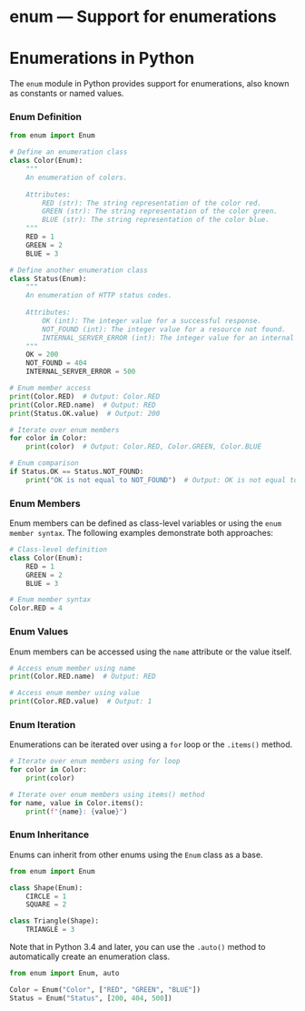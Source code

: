# enum — Support for enumerations

**Enumerations in Python**
==========================

The `enum` module in Python provides support for enumerations, also known as constants or named values.

### Enum Definition

```python
from enum import Enum

# Define an enumeration class
class Color(Enum):
    """
    An enumeration of colors.
    
    Attributes:
        RED (str): The string representation of the color red.
        GREEN (str): The string representation of the color green.
        BLUE (str): The string representation of the color blue.
    """
    RED = 1
    GREEN = 2
    BLUE = 3

# Define another enumeration class
class Status(Enum):
    """
    An enumeration of HTTP status codes.
    
    Attributes:
        OK (int): The integer value for a successful response.
        NOT_FOUND (int): The integer value for a resource not found.
        INTERNAL_SERVER_ERROR (int): The integer value for an internal server error.
    """
    OK = 200
    NOT_FOUND = 404
    INTERNAL_SERVER_ERROR = 500

# Enum member access
print(Color.RED)  # Output: Color.RED
print(Color.RED.name)  # Output: RED
print(Status.OK.value)  # Output: 200

# Iterate over enum members
for color in Color:
    print(color)  # Output: Color.RED, Color.GREEN, Color.BLUE

# Enum comparison
if Status.OK == Status.NOT_FOUND:
    print("OK is not equal to NOT_FOUND")  # Output: OK is not equal to NOT_FOUND
```

### Enum Members

Enum members can be defined as class-level variables or using the `enum member syntax`. The following examples demonstrate both approaches:

```python
# Class-level definition
class Color(Enum):
    RED = 1
    GREEN = 2
    BLUE = 3

# Enum member syntax
Color.RED = 4
```

### Enum Values

Enum members can be accessed using the `name` attribute or the value itself.

```python
# Access enum member using name
print(Color.RED.name)  # Output: RED

# Access enum member using value
print(Color.RED.value)  # Output: 1
```

### Enum Iteration

Enumerations can be iterated over using a `for` loop or the `.items()` method.

```python
# Iterate over enum members using for loop
for color in Color:
    print(color)

# Iterate over enum members using items() method
for name, value in Color.items():
    print(f"{name}: {value}")
```

### Enum Inheritance

Enums can inherit from other enums using the `Enum` class as a base.

```python
from enum import Enum

class Shape(Enum):
    CIRCLE = 1
    SQUARE = 2

class Triangle(Shape):
    TRIANGLE = 3
```

Note that in Python 3.4 and later, you can use the `.auto()` method to automatically create an enumeration class.

```python
from enum import Enum, auto

Color = Enum("Color", ["RED", "GREEN", "BLUE"])
Status = Enum("Status", [200, 404, 500])
```

